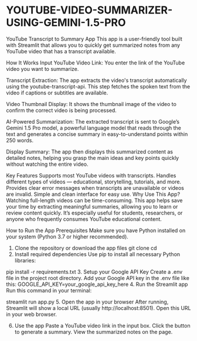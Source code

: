 # YOUTUBE-VIDEO-SUMMARIZER-USING-GEMINI-1.5-PRO

YouTube Transcript to Summary App
This app is a user-friendly tool built with Streamlit that allows you to quickly get summarized notes from any YouTube video that has a transcript available.

How It Works
Input YouTube Video Link: You enter the link of the YouTube video you want to summarize.

Transcript Extraction: The app extracts the video's transcript automatically using the youtube-transcript-api. This step fetches the spoken text from the video if captions or subtitles are available.

Video Thumbnail Display: It shows the thumbnail image of the video to confirm the correct video is being processed.

AI-Powered Summarization: The extracted transcript is sent to Google’s Gemini 1.5 Pro model, a powerful language model that reads through the text and generates a concise summary in easy-to-understand points within 250 words.

Display Summary: The app then displays this summarized content as detailed notes, helping you grasp the main ideas and key points quickly without watching the entire video.

Key Features
Supports most YouTube videos with transcripts.
Handles different types of videos — educational, storytelling, tutorials, and more.
Provides clear error messages when transcripts are unavailable or videos are invalid.
Simple and clean interface for easy use.
Why Use This App?
Watching full-length videos can be time-consuming. This app helps save your time by extracting meaningful summaries, allowing you to learn or review content quickly. It’s especially useful for students, researchers, or anyone who frequently consumes YouTube educational content.

How to Run the App
Prerequisites
Make sure you have Python installed on your system (Python 3.7 or higher recommended).

1. Clone the repository or download the app files
git clone <repository-url>
cd <repository-folder>
2. Install required dependencies
Use pip to install all necessary Python libraries:

pip install -r requirements.txt
3. Setup your Google API Key
Create a .env file in the project root directory.
Add your Google API key in the .env file like this:
GOOGLE_API_KEY=your_google_api_key_here
4. Run the Streamlit app
Run this command in your terminal:

streamlit run app.py
5. Open the app in your browser
After running, Streamlit will show a local URL (usually http://localhost:8501). Open this URL in your web browser.

6. Use the app
Paste a YouTube video link in the input box.
Click the button to generate a summary.
View the summarized notes on the page.
